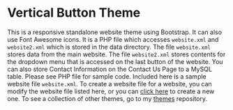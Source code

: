 # Vertical Button Theme

This is a responsive standalone website theme using Bootstrap.  It can also use Font Awesome icons.  It is a PHP file which accesses `website.xml` and `website2.xml` which is stored in the data directory.  The file `website.xml` stores data from the main website.  The file `website2.xml` stores contents for the dropdown menu that is accessed on the last button of the website.  You can also store Contact Information on the Contact Us Page to a MySQL table.  Please see PHP file for sample code.   Included here is a sample website file `website.xml`.  To create a website file for a website, you can modify the website file listed here, or you can [click here](http://emrickj.byethost4.com/website_editor.php) to create a new one.  To see a collection of other themes, go to my [themes](https://github.com/emrickj/themes) repository.

